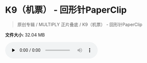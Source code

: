 # K9（机票） - 回形针PaperClip

> 原创专辑 / MULTIPLY 正片叠底 / K9（机票） - 回形针PaperClip

**文件大小**: 32.04 MB

<audio preload="none" controls><source src="https://file.hsyhx.top/archive/原创专辑/MULTIPLY 正片叠底/K9（机票） - 回形针PaperClip.flac" type="audio/mpeg">🤔 您的浏览器不支持此音频格式</audio>
